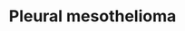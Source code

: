 ---
annotations:
- id: DOID:7474
  parent: disease of cellular proliferation
  type: Disease Ontology
  value: malignant pleural mesothelioma
- id: PW:0000013
  parent: disease pathway
  type: Pathway Ontology
  value: disease pathway
- id: CL:1000491
  parent: native cell
  type: Cell Type Ontology
  value: mesothelial cell of pleura
- id: PW:0001562
  parent: regulatory pathway
  type: Pathway Ontology
  value: altered autophagy pathway
- id: CL:0000077
  parent: native cell
  type: Cell Type Ontology
  value: mesothelial cell
authors:
- Ziska
- Marvin M2
- Eweitz
- Finterly
- Egonw
- L Dupuis
- AlexanderPico
- Larsgw
- Khanspers
citedin:
- link: PMC9088009
  title: A Community-Driven, Openly Accessible Molecular Pathway Integrating Knowledge
    on Malignant Pleural Mesothelioma (2022)
- link: 10.1016/j.bbih.2023.100646
  title: Autistic spectrum disorder (ASD) - Gene, molecular and pathway signatures
    linking systemic inflammation, mitochondrial dysfunction, transsynaptic signalling,
    and neurodevelopmen (2023)
communities:
- CPTAC
- RareDiseases
description: Mesothelioma
last-edited: 2023-09-30
ndex: 9aafb257-5c74-11ec-b3be-0ac135e8bacf
organisms:
- Homo sapiens
redirect_from:
- /index.php/Pathway:WP5087
- /instance/WP5087
- /instance/WP5087_r127398
revision: r127398
schema-jsonld:
- '@context': https://schema.org/
  '@id': https://wikipathways.github.io/pathways/WP5087.html
  '@type': Dataset
  creator:
    '@type': Organization
    name: WikiPathways
  description: Mesothelioma
  keywords:
  - 14-3-3
  - 4E-BP
  - ACTA1
  - ACTA2
  - ACTB
  - ACTC1
  - ACTG1
  - ACTG2
  - ADAMTS1
  - AJUBA
  - AKT1
  - AKT2
  - AKT3
  - AMOT
  - ANGPT1
  - ANGPT2
  - ANGPT4
  - AP2
  - APC
  - AREG
  - ASXL1
  - ATF2
  - ATF3
  - ATG13
  - ATM
  - AXIN1
  - Arginine
  - BAG2
  - BAK
  - BAP1
  - BARD1
  - BAX
  - BCL2
  - BCLXL
  - BDNF
  - BECLIN1
  - BMI1
  - BRCA1
  - BTC
  - BTRC
  - CASPASE-1
  - CCL2
  - CCL4
  - CCL5
  - CCND1
  - CCND2
  - CCND3
  - CD44
  - CD47
  - CDH1
  - CDH10
  - CDH11
  - CDH12
  - CDH13
  - CDH15
  - CDH16
  - CDH17
  - CDH18
  - CDH19
  - CDH2
  - CDH20
  - CDH22
  - CDH24
  - CDH3
  - CDH4
  - CDH5
  - CDH6
  - CDH7
  - CDH8
  - CDH9
  - CDK2
  - CDK4
  - CDK7
  - CDKN1A
  - CDKN2A
  - CER1
  - CHD8
  - CIT
  - CNNE1
  - COL4A1
  - COL4A2
  - COL4A3
  - COL4A4
  - COL4A5
  - COL4A6
  - CREB1
  - CSF1
  - CSF1R
  - CSF2
  - CSF3
  - CSNK1A1
  - CSNK1A1L
  - CSNK1E
  - CSNK2A1
  - CSNK2A2
  - CSNK2A3
  - CSNK2B
  - CTBP1
  - CTBP2
  - CTGF
  - CTHRC1
  - CTNNA1
  - CTNNA2
  - CTNNA3
  - CTNNB1
  - CUL1
  - CXCL1
  - CXCL10
  - CXCL12
  - CXCL5
  - CXXC4
  - CYCS
  - Ca2+
  - Cyclin D
  - DDIT3
  - DEPTOR
  - DKK1
  - DKK2
  - DKK4
  - DR5
  - DSC3
  - DVL1
  - DVL2
  - DVL3
  - E2F1
  - EED
  - EFNA1
  - EFNA2
  - EFNA3
  - EFNA4
  - EFNA5
  - EGF
  - EGFR
  - EIF4
  - EIF4B
  - ELK1
  - EPHA2
  - ERK1
  - ERK2
  - ERK5
  - EZH2
  - FAK
  - FGF1
  - FGF10
  - FGF11
  - FGF12
  - FGF13
  - FGF14
  - FGF17
  - FGF18
  - FGF19
  - FGF2
  - FGF20
  - FGF21
  - FGF22
  - FGF23
  - FGF3
  - FGF4
  - FGF5
  - FGF6
  - FGF7
  - FGF8
  - FGF9
  - FGFR1
  - FGFR2
  - FGFR3
  - FGFR4
  - FIP200
  - FLT1
  - FLT3
  - FLT3LG
  - FLT4
  - FN1
  - FOSL1
  - FOXM1
  - FOXO1
  - FRAT1
  - FRAT2
  - FZD1
  - FZD10
  - FZD2
  - FZD3
  - FZD4
  - FZD5
  - FZD6
  - FZD7
  - FZD8
  - FZD9
  - GABPA
  - GDP
  - GRB2
  - GSK3B
  - GTP
  - HBEGF
  - HCFC1
  - HGF
  - HIF1A
  - HMGB1
  - HMGN1
  - IDO1
  - IGF1
  - IGF1R
  - IGF2
  - IL-1B
  - IL10
  - IL34
  - IL6
  - INS
  - INSR
  - ITGA1
  - ITGA2
  - ITGA3
  - ITGA4
  - ITGA6
  - ITGAV
  - ITGB1
  - ITGB2
  - ITGB3
  - ITGB4
  - ITPR3
  - JAK
  - JUN
  - KDM6A
  - KDR
  - KIBRA
  - KIF23
  - KIT
  - KITLG
  - KMT2C
  - KREMEN1
  - Kynurenine
  - LAMA1
  - LAMA2
  - LAMA3
  - LAMA4
  - LAMA5
  - LAMB1
  - LAMB2
  - LAMB3
  - LAMC1
  - LAMC2
  - LAMC3
  - LATS1
  - LATS2
  - LEF1
  - LGALS9
  - LIMD1
  - LIN28B
  - LRP5
  - LRP6
  - MAD1
  - MAD2L1
  - MAP2K1
  - MAP2K2
  - MAP2K3
  - MAP2K4
  - MAP2K6
  - MAP2K7
  - MAP3K1
  - MAP3K10
  - MAP3K11
  - MAP3K2
  - MAP3K3
  - MAP3K4
  - MAP3K5
  - MAP3K6
  - MAP3K9
  - MAP4K1
  - MAP4K2
  - MAP4K3
  - MAP4K4
  - MAPK10
  - MAPK14
  - MAPK8
  - MAPK9
  - MAPKAPK2
  - MAX
  - MCL1
  - MCU
  - MDK
  - MDM2
  - MDM4
  - MEF2D
  - MEK5
  - MET
  - MINK1
  - MKNK1
  - MKNK2
  - MLST8
  - MMP14
  - MMP2
  - MMP3
  - MMP9
  - MOB1A
  - MOB1B
  - MST1
  - MTOR
  - MYC
  - NDRG1
  - NF-KB
  - NF2
  - NGF
  - NGFR
  - NLRP3
  - NOTUM
  - NTF3
  - NTF4
  - NTRK1
  - NTRK2
  - OGT
  - P21
  - PAK1
  - PAK2
  - PAK3
  - PAK4
  - PAK5
  - PAK6
  - PD-L1
  - PDGF
  - PDGFA
  - PDGFB
  - PDGFC
  - PDGFD
  - PDGFRA
  - PDGFRB
  - PDK1
  - PGF
  - PHC1
  - PIGF
  - PIK3CA
  - PIK3CB
  - PIK3CD
  - PIK3CG
  - PIP2
  - PIP3
  - PLAU
  - PLCB4
  - PODXL
  - PORCN
  - PPARGC1A
  - PRAS40
  - PRB1
  - PRKAA1
  - PRKAA2
  - PRKAB1
  - PRKAB2
  - PRKAG1
  - PRKAG2
  - PRKAG3
  - PRSS23
  - PTEN
  - PUMA
  - Pro IL-1B
  - RAF
  - RAGE
  - RAS
  - RASSF1
  - RASSF2
  - RASSF3
  - RASSF4
  - RASSF5
  - RASSF6
  - RASSF7
  - RBBP4
  - RHEB
  - RING1
  - RNF2
  - RNS
  - ROR1
  - ROR2
  - ROS
  - RPS6
  - RPS6KA1
  - RPS6KA3
  - RPS6KA5
  - RPS6KB1
  - RPS6KB2
  - RPTOR
  - RYK
  - SAV1
  - SELE
  - SENP2
  - SERPINF1
  - SETD2
  - SETD5
  - SETDB1
  - SFRP1
  - SFRP2
  - SFRP4
  - SFRP5
  - SHC
  - SLC2A1
  - SLC3A2
  - SLC7A5
  - SOS
  - SOST
  - SOX17
  - SP1
  - SPARC
  - SRC
  - STAT
  - STAT1
  - STK3
  - STK38L
  - SUZ12
  - TCF7
  - TCF7L1
  - TCF7L2
  - TEAD1
  - TEAD2
  - TEAD3
  - TEAD4
  - TEK
  - TEL2
  - TERT
  - TGFA
  - TGFB1
  - TNIK
  - TNNT1
  - TP53
  - TRAF2
  - TSC1
  - TSC2
  - TTI1
  - Tryptophan
  - UHRF1
  - ULK1
  - ULK2
  - VEGF
  - VEGFA
  - VEGFB
  - VEGFC
  - VEGFD
  - VGLL4
  - WIF1
  - WNT1
  - WNT10A
  - WNT10B
  - WNT11
  - WNT16
  - WNT2
  - WNT2B
  - WNT3
  - WNT3A
  - WNT4
  - WNT5A
  - WNT5B
  - WNT6
  - WNT7A
  - WNT7B
  - WWTR1
  - YAP
  - YY1
  - c-fos
  - c-jun
  - fra-1
  - glucose
  - p14ARF
  - p16INK4A
  - prostaglandin E2
  license: CC0
  name: Pleural mesothelioma
seo: CreativeWork
title: Pleural mesothelioma
wpid: WP5087
---